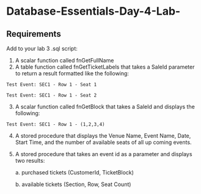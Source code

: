 # Database-Essentials-Day-4-Lab-

## Requirements
Add to your lab 3 .sql script:

1. A scalar function called fnGetFullName
2. A table function called fnGetTicketLabels that takes a SaleId parameter to return a result formatted like the following:

`Test Event: SEC1 - Row 1 - Seat 1`

`Test Event: SEC1 - Row 1 - Seat 2`

3. A scalar function called fnGetBlock that takes a SaleId and displays the following: 

`Test Event: SEC1 - Row 1 - (1,2,3,4)`

4. A stored procedure that displays the Venue Name, Event Name, Date, Start Time, and the number of available seats of all up coming events.

5. A stored procedure that takes an event id as a parameter and displays two results:
   
   a. purchased tickets (CustomerId, TicketBlock)
   
   b. available tickets (Section, Row, Seat Count)
